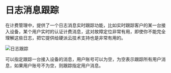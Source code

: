 # 日志消息跟踪

在计费管理中，提供了一个日志消息实时跟踪功能，比如实时跟踪客户的某一台接入设备，某个用户实时的认证计费消息，这对故障定位非常有用，即使你不能完全理解这些日志，把它提供给硬派云技术支持也是非常有用的。

![日志跟踪](http://qnstatic.toughcloud.net/FuPPwQ80_t1sLqydAdNxNgfk-CQO)

可以指定跟踪一台接入设备的消息，用户账号可以为空，为空表示跟踪所有用户消息，如果用户账号不为空，则跟踪指定用户消息。